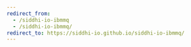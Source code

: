 ```yaml
---
redirect_from:
  - /siddhi-io-ibmmq
  - /siddhi-io-ibmmq/
redirect_to: https://siddhi-io.github.io/siddhi-io-ibmmq/
---
```


